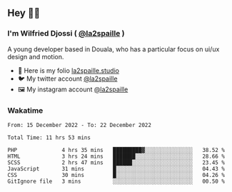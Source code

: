 ## Hey 👋🏾
### I'm Wilfried Djossi ( <a href="https://twitter.com/la2spaille/" target="_blank">@la2spaille</a> )
A young developer based in Douala, who has a particular focus on ui/ux design and motion.

- 🎨 Here is my folio [la2spaille.studio](https://la2spaille.studio/)
- 🐦 My twitter account [@la2spaille](https://twitter.com/la2spaille/)
- 🖼 My instagram account [@la2spaille](https://www.instagram.com/la2spaille/)

### Wakatime
<!--START_SECTION:waka-->

```text
From: 15 December 2022 - To: 22 December 2022

Total Time: 11 hrs 53 mins

PHP              4 hrs 35 mins   █████████▓░░░░░░░░░░░░░░░   38.52 %
HTML             3 hrs 24 mins   ███████░░░░░░░░░░░░░░░░░░   28.66 %
SCSS             2 hrs 47 mins   ██████░░░░░░░░░░░░░░░░░░░   23.45 %
JavaScript       31 mins         █░░░░░░░░░░░░░░░░░░░░░░░░   04.43 %
CSS              30 mins         █░░░░░░░░░░░░░░░░░░░░░░░░   04.26 %
GitIgnore file   3 mins          ░░░░░░░░░░░░░░░░░░░░░░░░░   00.50 %
```

<!--END_SECTION:waka-->
<!--
**la2spaille/la2spaille** is a ✨ _special_ ✨ repository because its `README.md` (this file) appears on your GitHub profile.

Here are some ideas to get you started:

- 🔭 I’m currently working on ...
- 🌱 I’m currently learning ...
- 👯 I’m looking to collaborate on ...
- 🤔 I’m looking for help with ...
- 💬 Ask me about ...
- 📫 How to reach me: ...
- 😄 Pronouns: ...
- ⚡ Fun fact: ...
-->
